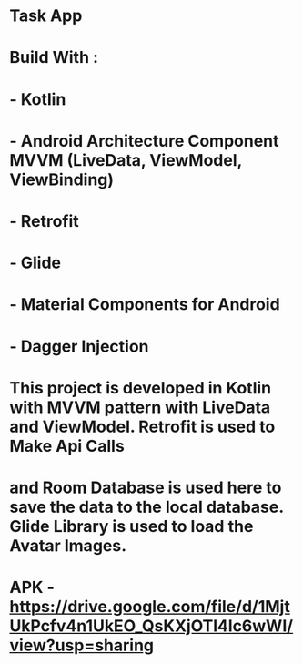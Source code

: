 # Task App
# 
# Build With :
# - Kotlin
# - Android Architecture Component MVVM (LiveData, ViewModel, ViewBinding)
# - Retrofit
# - Glide
# - Material Components for Android
# - Dagger Injection
#
# This project is developed in Kotlin with MVVM pattern with LiveData and ViewModel. Retrofit is used to Make Api Calls 
# and Room Database is used here to save the data to the local database. Glide Library is used to load the Avatar Images.
# APK - https://drive.google.com/file/d/1MjtUkPcfv4n1UkEO_QsKXjOTl4lc6wWI/view?usp=sharing
